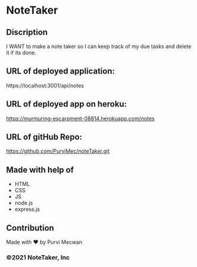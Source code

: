# NoteTaker

## Discription
I WANT to make a note taker so I can keep track of my due tasks and delete it if its done.

## URL of deployed application:
https://localhost:3001/api/notes

## URL of deployed app on heroku:
https://murmuring-escarpment-08814.herokuapp.com/notes

## URL of gitHub Repo:
https://github.com/PurviMec/noteTaker.git

## Made with help of 
- HTML
- CSS
- JS
- node.js
- express.js

## Contribution
Made with ❤️ by Purvi Mecwan

### ©️2021 NoteTaker, Inc

